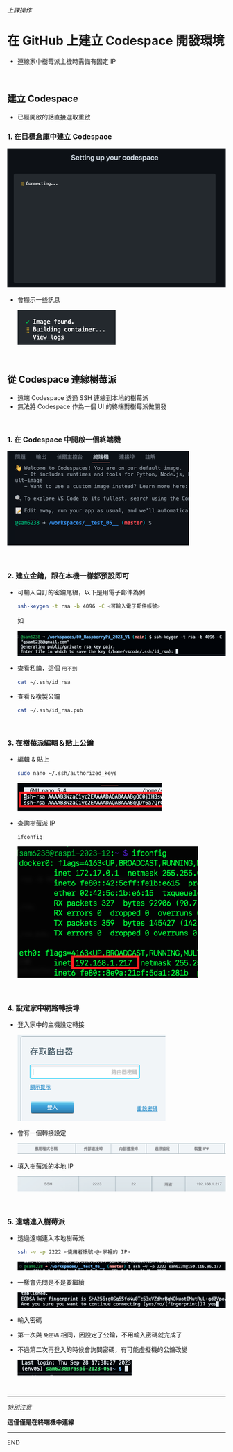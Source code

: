 *上課操作*

# 在 GitHub 上建立 Codespace 開發環境
- 連線家中樹莓派主機時需備有固定 IP
  
</br>

## 建立 Codespace
- 已經開啟的話直接選取重啟

### 1. 在目標倉庫中建立 Codespace

  ![](images/img_01.png)

- 會顯示一些訊息

  ![](images/img_02.png)


</br>

## 從 Codespace 連線樹莓派

- 遠端 Codespace 透過 SSH 連線到本地的樹莓派
- 無法將 Codespace 作為一個 UI 的終端對樹莓派做開發


</br>



### 1. 在 Codespace 中開啟一個終端機

  ![](images/img_03.png)

</br>

### 2. 建立金鑰，跟在本機一樣都預設即可
- 可輸入自訂的密鑰尾綴，以下是用電子郵件為例
  ```bash
  ssh-keygen -t rsa -b 4096 -C <可輸入電子郵件帳號>
  ```
  如

  ![](images/img_04.png)

- 查看私鑰，這個 `用不到`
  ```bash
  cat ~/.ssh/id_rsa
  ```

- 查看＆複製公鑰
  ```bash
  cat ~/.ssh/id_rsa.pub
  ```

</br>

### 3. 在樹莓派編輯＆貼上公鑰
- 編輯 & 貼上
  
  ```bash
  sudo nano ~/.ssh/authorized_keys
  ```

  ![](images/img_05.png)

- 查詢樹莓派 IP
  
  ```bash
  ifconfig
  ```

  ![](images/img_06.png)

</br>

### 4. 設定家中網路轉接埠

- 登入家中的主機設定轉接

  ![](images/img_07.png)

- 會有一個轉接設定
  
  ![](images/img_08.png)

- 填入樹莓派的本地 IP

  ![](images/img_09.png)

</br>

### 5. 遠端連入樹莓派

- 透過遠端連入本地樹莓派
  ```bash
  ssh -v -p 2222 <使用者帳號>@<家裡的 IP>
  ```

  ![](images/img_10.png)

- 一樣會先問是不是要繼續

  ![](images/img_11.png)


- 輸入密碼
- 第一次與 `免密碼` 相同，因設定了公鑰，不用輸入密碼就完成了
- 不過第二次再登入的時候會詢問密碼，有可能虛擬機的公鑰改變
  
  ![](images/img_12.png)


</br>

---

  *特別注意*

  **這僅僅是在終端機中連線**

---

END
